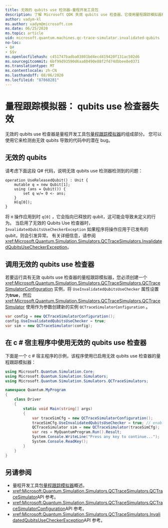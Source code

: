 ```yaml
---
title: 无效的 qubits use 检测器-量程开发工具包
description: 了解 Microsoft QDK 失效 qubits use 检查器，它使用量程跟踪模拟器检查您 Q# 的代码是否存在潜在的无效 qubits。
author: vadym-kl
ms.author: vadym@microsoft.com
ms.date: 06/25/2020
ms.topic: article
uid: microsoft.quantum.machines.qc-trace-simulator.invalidated-qubits
no-loc:
- Q#
- $$v
ms.openlocfilehash: c451747badba03801bd4ecd419420f131ac502d6
ms.sourcegitcommit: 6bf99d93590d6aa80490e88f2fd74dbbee8e0371
ms.translationtype: MT
ms.contentlocale: zh-CN
ms.lasthandoff: 08/06/2020
ms.locfileid: "87868281"
---
```

# <a name="quantum-trace-simulator-invalidated-qubits-use-checker"></a>量程跟踪模拟器： qubits use 检查器失效

无效的 qubits use 检查器是量程开发工具包[量程跟踪模拟器](xref:microsoft.quantum.machines.qc-trace-simulator.intro)的组成部分。 您可以使用它来检测由无效 qubits 导致的代码中的潜在 bug。 

## <a name="invalid-qubits"></a>无效的 qubits

请考虑下面这段 Q# 代码，说明无效 qubits use 检测器检测到的问题：

```qsharp
operation UseReleasedQubit() : Unit {
    mutable q = new Qubit[1];
    using (ans = Qubit()) {
        set q w/= 0 <- ans;
    }
    H(q[0]);
}
```

将 `H` 操作应用到时 `q[0]` ，它会指向已释放的 qubit，这可能会导致未定义的行为。 当启用了无效的 Qubits Use 检查器时， `InvalidatedQubitsUseCheckerException` 如果程序将操作应用于已发布的 qubit，则会引发异常。 有关详细信息，请参阅 <xref:Microsoft.Quantum.Simulation.Simulators.QCTraceSimulators.InvalidatedQubitsUseCheckerException>。

## <a name="invoking-the-invalidated-qubits-use-checker"></a>调用无效的 qubits use 检查器

若要运行具有无效 qubits use 检查器的量程跟踪模拟器，您必须创建一个 <xref:Microsoft.Quantum.Simulation.Simulators.QCTraceSimulators.QCTraceSimulatorConfiguration> 实例，将 `UseInvalidatedQubitsUseChecker` 属性设置为**true**，然后 <xref:Microsoft.Quantum.Simulation.Simulators.QCTraceSimulators.QCTraceSimulator> 使用作为参数创建新的实例 `QCTraceSimulatorConfiguration` 。 

```csharp
var config = new QCTraceSimulatorConfiguration();
config.UseInvalidatedQubitsUseChecker = true;
var sim = new QCTraceSimulator(config);
```


## <a name="using-the-invalidated-qubits-use-checker-in-a-c-host-program"></a>在 c # 宿主程序中使用无效的 qubits use 检查器

下面是一个 c # 宿主程序的示例，该程序使用已启用无效 qubits use 检查器的量程跟踪模拟器： 

```csharp
using Microsoft.Quantum.Simulation.Core;
using Microsoft.Quantum.Simulation.Simulators;
using Microsoft.Quantum.Simulation.Simulators.QCTraceSimulators;

namespace Quantum.MyProgram
{
    class Driver
    {
        static void Main(string[] args)
        {
            var traceSimCfg = new QCTraceSimulatorConfiguration();
            traceSimCfg.UseInvalidatedQubitsUseChecker = true; // enables UseInvalidatedQubitsUseChecker
            QCTraceSimulator sim = new QCTraceSimulator(traceSimCfg);
            var res = MyQuantumProgram.Run().Result;
            System.Console.WriteLine("Press any key to continue...");
            System.Console.ReadKey();
        }
    }
}
```

## <a name="see-also"></a>另请参阅

- 量程开发工具包[量程跟踪模拟器](xref:microsoft.quantum.machines.qc-trace-simulator.intro)概述。
- <xref:Microsoft.Quantum.Simulation.Simulators.QCTraceSimulators.QCTraceSimulator>API 参考。
- <xref:Microsoft.Quantum.Simulation.Simulators.QCTraceSimulators.QCTraceSimulatorConfiguration>API 参考。
- <xref:Microsoft.Quantum.Simulation.Simulators.QCTraceSimulators.InvalidatedQubitsUseCheckerException>API 参考。